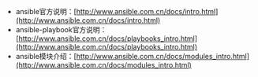 - ansible官方说明：[http://www.ansible.com.cn/docs/intro.html](http://www.ansible.com.cn/docs/intro.html)
- ansible-playbook官方说明：[http://www.ansible.com.cn/docs/playbooks_intro.html](http://www.ansible.com.cn/docs/playbooks_intro.html)
- ansible模块介绍：[http://www.ansible.com.cn/docs/modules_intro.html](http://www.ansible.com.cn/docs/modules_intro.html)
